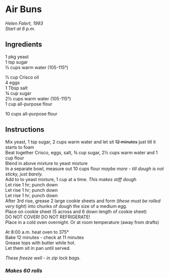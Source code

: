 # Air Buns

*Helen Falert, 1993*  
*Start at 6 p.m.*  

## Ingredients
1 pkg yeast  
1 tsp sugar  
&frac12; cups warm water (105-115&deg;)  

&frac12; cup Crisco oil  
4 eggs  
1 Tbsp salt  
&frac34; cup sugar  
2&frac12; cups warm water (105-115&deg;)  
1 cup all-purpose flour  

10 cups all-purpose flour  

## Instructions
Mix yeast, 1 tsp sugar, 2 cups warm water and let sit ~~12 minutes~~ just till it starts to foam    
Beat together Crisco, eggs, salt, &frac34; cup sugar, 2&frac12; cups warm water and 1 cup flour  
Blend in above mixture to yeast mixture  
In a separate bowl, measure out 10 cups flour *maybe more - till dough is not sticky, just barely.*  
Add to to yeast mixture, 1 cup at a time. *This makes stiff dough*  
Let rise 1 hr; punch down  
Let rise 1 hr; punch down  
Let rise 1 hr; punch down  
After 3rd rise, grease 2 large cookie sheets and form (*these must be rolled very tight*) into chunks of dough the size of a medium egg.  
Place on cookie sheet (5 across and 6 down length of cookie sheet)  
DO NOT COVER! DO NOT REFRIGERATE!  
Place in a cold oven overnight. Or at room temperature (away from drafts)  

At 8:00 a.m. heat oven to 375&deg;  
Bake 12 minutes - check at 11 minutes  
Grease tops with butter while hot.  
Let them sit in pan until served.  

*These freeze well - in zip lock bags.*

### *Makes 60 rolls*
